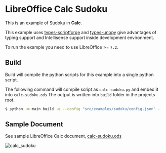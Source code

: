 # LibreOffice Calc Sudoku

This is an example of Sudoku in **Calc**.

This example uses [types-scriptforge](https://pypi.org/project/types-scriptforge/) and [types-unopy](https://pypi.org/project/types-unopy/) give advantages of typing support and Intellisense support inside development environment.

To run the example you need to use LibreOffice >= `7.2`.

## Build

Build will compile the python scripts for this example into a single python script.


The following command will compile script as `calc-sudoku.py` and embed it into `calc-sudoku.ods`
The output is written into `build` folder in the projects root.

```sh
$ python -m main build -e --config "src/examples/sudoku/config.json" --embed-src "src/examples/sudoku/calc-sudoku.ods"
```

## Sample Document

See sample LibreOffice Calc document, [calc-sudoku.ods](calc-sudoku.ods)

![calc_sudoku](https://user-images.githubusercontent.com/4193389/165391098-883a7647-5fc8-47de-b028-4c2c98337abe.png)
